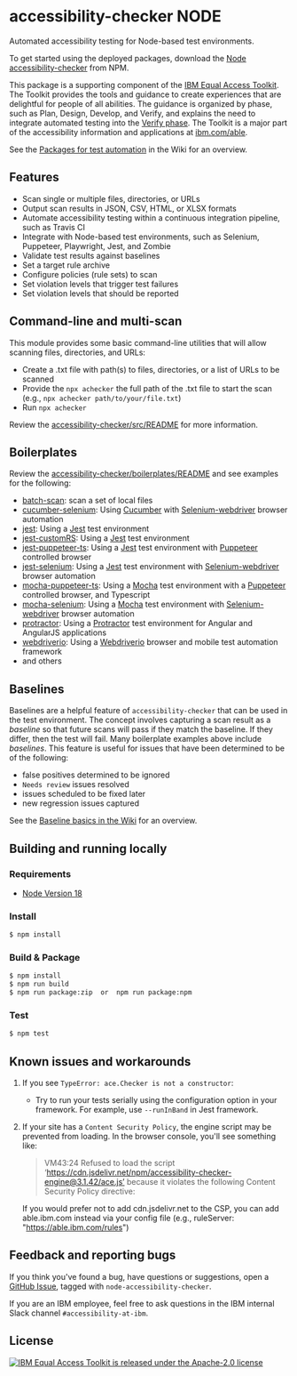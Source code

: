 # accessibility-checker NODE

Automated accessibility testing for Node-based test environments.

To get started using the deployed packages, download the [Node accessibility-checker](https://www.npmjs.com/package/accessibility-checker) from NPM.

This package is a supporting component of the [IBM Equal Access Toolkit](https://ibm.com/able/toolkit).
The Toolkit provides the tools and guidance to create experiences that are delightful for people of all abilities.
The guidance is organized by phase, such as Plan, Design, Develop, and Verify, and explains the need to integrate automated testing into the [Verify phase](https://www.ibm.com/able/toolkit/verify/overview).
The Toolkit is a major part of the accessibility information and applications at [ibm.com/able](https://ibm.com/able/).

See the [Packages for test automation](https://github.com/IBMa/equal-access/wiki#packages-for-test-automation) in the Wiki for an overview.

## Features

- Scan single or multiple files, directories, or URLs
- Output scan results in JSON, CSV, HTML, or XLSX formats
- Automate accessibility testing within a continuous integration pipeline, such as Travis CI
- Integrate with Node-based test environments, such as Selenium, Puppeteer, Playwright, Jest, and Zombie
- Validate test results against baselines
- Set a target rule archive
- Configure policies (rule sets) to scan
- Set violation levels that trigger test failures
- Set violation levels that should be reported

## Command-line and multi-scan

This module provides some basic command-line utilities that will allow scanning files, directories, and URLs:

- Create a .txt file with path(s) to files, directories, or a list of URLs to be scanned
- Provide the `npx achecker` the full path of the .txt file to start the scan (e.g., `npx achecker path/to/your/file.txt`)
- Run `npx achecker`

Review the [accessibility-checker/src/README](src/README.md) for more information.

## Boilerplates

Review the [accessibility-checker/boilerplates/README](boilerplates/README.md) and see examples for the following:

- [batch-scan](boilerplates/batch-scan): scan a set of local files
- [cucumber-selenium](boilerplates/cucumber-selenium): Using [Cucumber](https://www.npmjs.com/package/cucumber) with [Selenium-webdriver](https://www.npmjs.com/package/selenium-webdriver) browser automation
- [jest](boilerplates/jest): Using a [Jest](https://www.npmjs.com/package/jest) test environment
- [jest-customRS](boilerplates/jest-customRS): Using a [Jest](https://www.npmjs.com/package/jest) test environment
- [jest-puppeteer-ts](boilerplates/jest-puppeteer-ts): Using a [Jest](https://www.npmjs.com/package/jest) test environment with [Puppeteer](https://www.npmjs.com/package/puppeteer) controlled browser
- [jest-selenium](boilerplates/jest-selenium): Using a [Jest](https://www.npmjs.com/package/jest) test environment with [Selenium-webdriver](https://www.npmjs.com/package/selenium-webdriver) browser automation
- [mocha-puppeteer-ts](boilerplates/mocha-puppeteer-ts): Using a [Mocha](https://www.npmjs.com/package/mocha) test environment with a [Puppeteer](https://www.npmjs.com/package/puppeteer) controlled browser, and Typescript
- [mocha-selenium](boilerplates/mocha-selenium): Using a [Mocha](https://www.npmjs.com/package/mocha) test environment with [Selenium-webdriver](https://www.npmjs.com/package/selenium-webdriver) browser automation
- [protractor](boilerplates/protractor): Using a [Protractor](https://www.npmjs.com/package/protractor) test environment for Angular and AngularJS applications
- [webdriverio](boilerplates/webdriverio): Using a [Webdriverio](https://www.npmjs.com/package/webdriverio) browser and mobile test automation framework
- and others

## Baselines

Baselines are a helpful feature of `accessibility-checker` that can be used in the test environment. The concept involves capturing a scan result as a _baseline_ so that future scans will pass if they match the baseline. If they differ, then the test will fail. 
Many boilerplate examples above include _baselines_.
This feature is useful for issues that have been determined to be of the following:

- false positives determined to be ignored
- `Needs review` issues resolved
- issues scheduled to be fixed later
- new regression issues captured

See the [Baseline basics in the Wiki](https://github.com/IBMa/equal-access/wiki#baseline-basics) for an overview.

## Building and running locally

### Requirements

- [Node Version 18](https://nodejs.org/en/download/)

### Install

```bash
$ npm install
```

### Build & Package

```bash
$ npm install
$ npm run build
$ npm run package:zip  or  npm run package:npm
```

### Test

```bash
$ npm test
```

## Known issues and workarounds

1. If you see `TypeError: ace.Checker is not a constructor`: 
    - Try to run your tests serially using the configuration option in your framework. For example, use `--runInBand` in Jest framework. 

2. If your site has a `Content Security Policy`, the engine script may be
    prevented from loading. In the browser console, you'll see something like:
    > VM43:24 Refused to load the script ‘https://cdn.jsdelivr.net/npm/accessibility-checker-engine@3.1.42/ace.js’ because it violates the following Content Security Policy directive:

    If you would prefer not to add cdn.jsdelivr.net to the CSP, you can add able.ibm.com instead via your config file (e.g., ruleServer: "https://able.ibm.com/rules")

## Feedback and reporting bugs

If you think you've found a bug, have questions or suggestions, open a [GitHub Issue](https://github.com/IBMa/equal-access/issues/new/choose), tagged with `node-accessibility-checker`.

If you are an IBM employee, feel free to ask questions in the IBM internal Slack channel `#accessibility-at-ibm`.

## License

[![IBM Equal Access Toolkit is released under the Apache-2.0 license](https://img.shields.io/badge/license-Apache--2.0-blue.svg)](./LICENSE)
